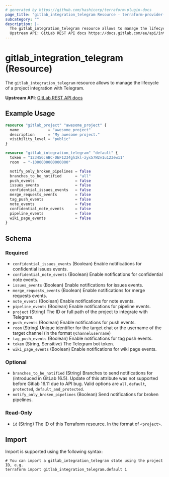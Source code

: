 ```yaml
---
# generated by https://github.com/hashicorp/terraform-plugin-docs
page_title: "gitlab_integration_telegram Resource - terraform-provider-gitlab"
subcategory: ""
description: |-
  The gitlab_integration_telegram resource allows to manage the lifecycle of a project integration with Telegram.
  Upstream API: GitLab REST API docs https://docs.gitlab.com/ee/api/integrations.html#telegram
---
```


# gitlab_integration_telegram (Resource)

The `gitlab_integration_telegram` resource allows to manage the lifecycle of a project integration with Telegram.

**Upstream API**: [GitLab REST API docs](https://docs.gitlab.com/ee/api/integrations.html#telegram)

## Example Usage

```terraform
resource "gitlab_project" "awesome_project" {
  name             = "awesome_project"
  description      = "My awesome project."
  visibility_level = "public"
}

resource "gitlab_integration_telegram" "default" {
  token = "123456:ABC-DEF1234ghIkl-zyx57W2v1u123ew11"
  room  = "-1000000000000000"

  notify_only_broken_pipelines = false
  branches_to_be_notified      = "all"
  push_events                  = false
  issues_events                = false
  confidential_issues_events   = false
  merge_requests_events        = false
  tag_push_events              = false
  note_events                  = false
  confidential_note_events     = false
  pipeline_events              = false
  wiki_page_events             = false
}
```

<!-- schema generated by tfplugindocs -->
## Schema

### Required

- `confidential_issues_events` (Boolean) Enable notifications for confidential issues events.
- `confidential_note_events` (Boolean) Enable notifications for confidential note events.
- `issues_events` (Boolean) Enable notifications for issues events.
- `merge_requests_events` (Boolean) Enable notifications for merge requests events.
- `note_events` (Boolean) Enable notifications for note events.
- `pipeline_events` (Boolean) Enable notifications for pipeline events.
- `project` (String) The ID or full path of the project to integrate with Telegram.
- `push_events` (Boolean) Enable notifications for push events.
- `room` (String) Unique identifier for the target chat or the username of the target channel (in the format `@channelusername`)
- `tag_push_events` (Boolean) Enable notifications for tag push events.
- `token` (String, Sensitive) The Telegram bot token.
- `wiki_page_events` (Boolean) Enable notifications for wiki page events.

### Optional

- `branches_to_be_notified` (String) Branches to send notifications for (introduced in GitLab 16.5). Update of this attribute was not supported before Gitlab 16.11 due to API bug. Valid options are `all`, `default`, `protected`, `default_and_protected`.
- `notify_only_broken_pipelines` (Boolean) Send notifications for broken pipelines.

### Read-Only

- `id` (String) The ID of this Terraform resource. In the format of `<project>`.

## Import

Import is supported using the following syntax:

```shell
# You can import a gitlab_integration_telegram state using the project ID, e.g.
terraform import gitlab_integration_telegram.default 1
```
